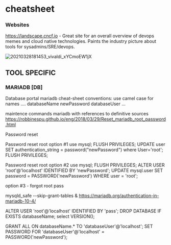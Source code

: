 # cheatsheet


### Websites

https://landscape.cncf.io - Great site for an overall overview of devops memes and cloud native technologies. Paints the industry picture about tools for sysadmins/SRE/devops.

![20210328181453_vivaldi_xYCmoEW1jX](https://user-images.githubusercontent.com/30216139/112759037-89fece80-8ff1-11eb-93fb-a2be9c10f0b1.png)







## TOOL SPECIFIC 

### MARIADB [DB] 
Database portal 
mariadb cheat-sheet 
conventions: 
use camel case for names
....
databaseName
newPassword 
databaseUser
...

maintence commands mariadb with references to definitive sources
https://robbinespu.github.io/eng/2018/03/29/Reset_mariadb_root_password.html

Password reset

Password reset root option #1
use mysql;
FLUSH PRIVILEGES;
UPDATE user SET authentication_string = password("newPassword") where User='root';
FLUSH PRIVILEGES;

Password reset root option #2
use mysql;
FLUSH PRIVILEGES;
ALTER USER 'root'@'localhost' IDENTIFIED BY 'newPassword';
UPDATE mysql.user SET password = PASSWORD('newPassword') WHERE user = 'root';

option #3 - forgot root pass

mysqld_safe --skip-grant-tables &
https://mariadb.org/authentication-in-mariadb-10-4/


ALTER USER 'root'@'localhost' IDENTIFIED BY 'pass';
DROP DATABASE IF EXISTS databaseName;
select VERSION();


GRANT ALL ON databaseName.* TO 'databaseUser'@'localhost';
SET PASSWORD FOR 'databaseUser'@'localhost' = PASSWORD('newPassword');

